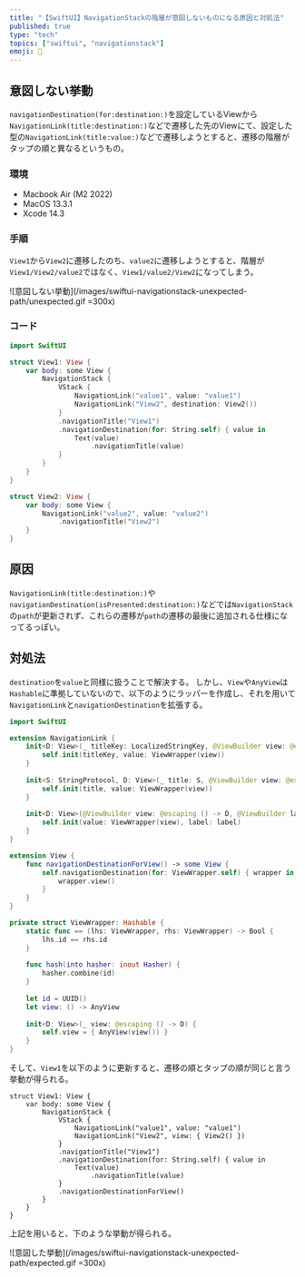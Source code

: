 ```yaml
---
title: "【SwiftUI】NavigationStackの階層が意図しないものになる原因と対処法"
published: true
type: "tech"
topics: ["swiftui", "navigationstack"]
emoji: 🔧
---
```


## 意図しない挙動

`navigationDestination(for:destination:)`を設定しているViewから`NavigationLink(title:destination:)`などで遷移した先のViewにて、設定した型の`NavigationLink(title:value:)`などで遷移しようとすると、遷移の階層がタップの順と異なるというもの。

### 環境

- Macbook Air (M2 2022)
- MacOS 13.3.1
- Xcode 14.3

### 手順

`View1`から`View2`に遷移したのち、`value2`に遷移しようとすると、階層が`View1/View2/value2`ではなく、`View1/value2/View2`になってしまう。

![意図しない挙動](/images/swiftui-navigationstack-unexpected-path/unexpected.gif =300x)

### コード

```swift:Views.swift
import SwiftUI

struct View1: View {
    var body: some View {
        NavigationStack {
            VStack {
                NavigationLink("value1", value: "value1")
                NavigationLink("View2", destination: View2())
            }
            .navigationTitle("View1")
            .navigationDestination(for: String.self) { value in
                Text(value)
                    .navigationTitle(value)
            }
        }
    }
}

struct View2: View {
    var body: some View {
        NavigationLink("value2", value: "value2")
            .navigationTitle("View2")
    }
}
```

## 原因

`NavigationLink(title:destination:)`や`navigationDestination(isPresented:destination:)`などでは`NavigationStack`の`path`が更新されず、これらの遷移が`path`の遷移の最後に追加される仕様になってるっぽい。

## 対処法

`destination`を`value`と同様に扱うことで解決する。
しかし、`View`や`AnyView`は`Hashable`に準拠していないので、以下のようにラッパーを作成し、それを用いて`NavigationLink`と`navigationDestination`を拡張する。

```swift:Navigation+.swift
import SwiftUI

extension NavigationLink {
    init<D: View>(_ titleKey: LocalizedStringKey, @ViewBuilder view: @escaping () -> D) where Destination == Never, Label == Text {
        self.init(titleKey, value: ViewWrapper(view))
    }
    
    init<S: StringProtocol, D: View>(_ title: S, @ViewBuilder view: @escaping () -> D) where Destination == Never, Label == Text {
        self.init(title, value: ViewWrapper(view))
    }
    
    init<D: View>(@ViewBuilder view: @escaping () -> D, @ViewBuilder label: () -> Label) where Destination == Never {
        self.init(value: ViewWrapper(view), label: label)
    }
}

extension View {
    func navigationDestinationForView() -> some View {
        self.navigationDestination(for: ViewWrapper.self) { wrapper in
            wrapper.view()
        }
    }
}

private struct ViewWrapper: Hashable {
    static func == (lhs: ViewWrapper, rhs: ViewWrapper) -> Bool {
        lhs.id == rhs.id
    }
    
    func hash(into hasher: inout Hasher) {
        hasher.combine(id)
    }
    
    let id = UUID()
    let view: () -> AnyView
    
    init<D: View>(_ view: @escaping () -> D) {
        self.view = { AnyView(view()) }
    }
}
```

そして、`View1`を以下のように更新すると、遷移の順とタップの順が同じと言う挙動が得られる。

```swift:View1
struct View1: View {
    var body: some View {
        NavigationStack {
            VStack {
                NavigationLink("value1", value: "value1")
                NavigationLink("View2", view: { View2() })
            }
            .navigationTitle("View1")
            .navigationDestination(for: String.self) { value in
                Text(value)
                    .navigationTitle(value)
            }
            .navigationDestinationForView()
        }
    }
}
```

上記を用いると、下のような挙動が得られる。

![意図した挙動](/images/swiftui-navigationstack-unexpected-path/expected.gif =300x)
